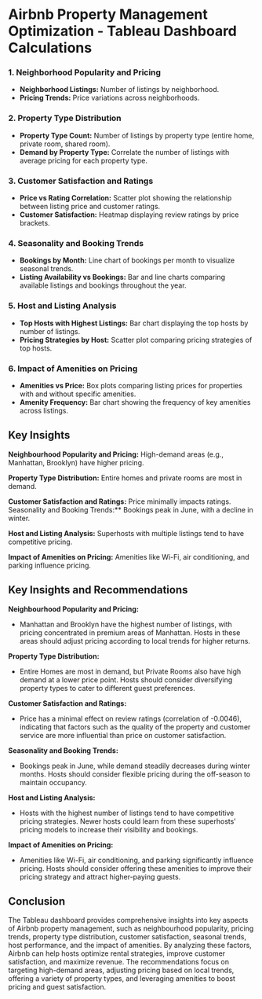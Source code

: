 # Airbnb Property Management Optimization - Tableau Dashboard Calculations
### 1. Neighborhood Popularity and Pricing
- **Neighborhood Listings:** Number of listings by neighborhood.
- **Pricing Trends:** Price variations across neighborhoods.
### 2. Property Type Distribution
- **Property Type Count:** Number of listings by property type (entire home, private room, shared room).
- **Demand by Property Type:** Correlate the number of listings with average pricing for each property type.
### 3. Customer Satisfaction and Ratings
- **Price vs Rating Correlation:** Scatter plot showing the relationship between listing price and customer ratings.
- **Customer Satisfaction:** Heatmap displaying review ratings by price brackets.
### 4. Seasonality and Booking Trends
- **Bookings by Month:** Line chart of bookings per month to visualize seasonal trends.
- **Listing Availability vs Bookings:** Bar and line charts comparing available listings and bookings throughout the year.
### 5. Host and Listing Analysis
- **Top Hosts with Highest Listings:** Bar chart displaying the top hosts by number of listings.
- **Pricing Strategies by Host:** Scatter plot comparing pricing strategies of top hosts.
### 6. Impact of Amenities on Pricing
- **Amenities vs Price:** Box plots comparing listing prices for properties with and without specific amenities.
- **Amenity Frequency:** Bar chart showing the frequency of key amenities across listings.
## Key Insights
**Neighbourhood Popularity and Pricing:** High-demand areas (e.g., Manhattan, Brooklyn) have higher pricing.

**Property Type Distribution:** Entire homes and private rooms are most in demand.

**Customer Satisfaction and Ratings:** Price minimally impacts ratings.
Seasonality and Booking Trends:** Bookings peak in June, with a decline in winter.

**Host and Listing Analysis:** Superhosts with multiple listings tend to have competitive pricing.

**Impact of Amenities on Pricing:** Amenities like Wi-Fi, air conditioning, and parking influence pricing.
## Key Insights and Recommendations
**Neighbourhood Popularity and Pricing:**
- Manhattan and Brooklyn have the highest number of listings, with pricing concentrated in premium areas of Manhattan. Hosts in these areas should adjust pricing according to local trends for higher returns.

**Property Type Distribution:**
- Entire Homes are most in demand, but Private Rooms also have high demand at a lower price point. Hosts should consider diversifying property types to cater to different guest preferences.

**Customer Satisfaction and Ratings:**
- Price has a minimal effect on review ratings (correlation of -0.0046), indicating that factors such as the quality of the property and customer service are more influential than price on customer satisfaction.

**Seasonality and Booking Trends:**
- Bookings peak in June, while demand steadily decreases during winter months. Hosts should consider flexible pricing during the off-season to maintain occupancy.

**Host and Listing Analysis:**
- Hosts with the highest number of listings tend to have competitive pricing strategies. Newer hosts could learn from these superhosts' pricing models to increase their visibility and bookings.

**Impact of Amenities on Pricing:**
- Amenities like Wi-Fi, air conditioning, and parking significantly influence pricing. Hosts should consider offering these amenities to improve their pricing strategy and attract higher-paying guests.
## Conclusion
The Tableau dashboard provides comprehensive insights into key aspects of Airbnb property management, such as neighbourhood popularity, pricing trends, property type distribution, customer satisfaction, seasonal trends, host performance, and the impact of amenities. By analyzing these factors, Airbnb can help hosts optimize rental strategies, improve customer satisfaction, and maximize revenue. The recommendations focus on targeting high-demand areas, adjusting pricing based on local trends, offering a variety of property types, and leveraging amenities to boost pricing and guest satisfaction.
